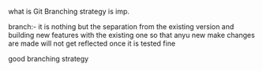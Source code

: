 what is Git Branching strategy is imp.

branch:- it is nothing but the separation from the existing version and building new features with the existing one 
so that anyu new make changes are made will not get reflected once it is tested fine 

 
good branching strategy 
